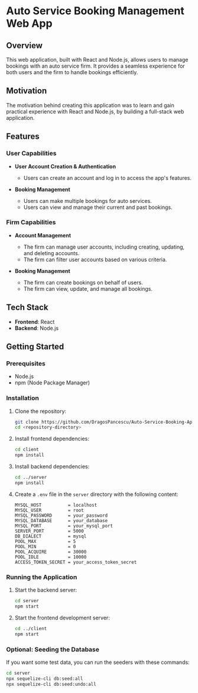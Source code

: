# Auto Service Booking Management Web App

## Overview

This web application, built with React and Node.js, allows users to manage bookings with an auto service firm. It provides a seamless experience for both users and the firm to handle bookings efficiently.

## Motivation

The motivation behind creating this application was to learn and gain practical experience with React and Node.js, by building a full-stack web application.
## Features

### User Capabilities

- **User Account Creation & Authentication**
  - Users can create an account and log in to access the app's features.

- **Booking Management**
  - Users can make multiple bookings for auto services.
  - Users can view and manage their current and past bookings.

### Firm Capabilities

- **Account Management**
  - The firm can manage user accounts, including creating, updating, and deleting accounts.
  - The firm can filter user accounts based on various criteria.

- **Booking Management**
  - The firm can create bookings on behalf of users.
  - The firm can view, update, and manage all bookings.

## Tech Stack

- **Frontend**: React
- **Backend**: Node.js

## Getting Started

### Prerequisites

- Node.js
- npm (Node Package Manager)

### Installation

1. Clone the repository:
    ```bash
    git clone https://github.com/DragosPancescu/Auto-Service-Booking-App
    cd <repository-directory>
    ```

2. Install frontend dependencies:
    ```bash
    cd client
    npm install
    ```

3. Install backend dependencies:
    ```bash
    cd ../server
    npm install
    ```
4. Create a `.env` file in the `server` directory with the following content:
    ```plaintext
    MYSQL_HOST          = localhost
    MYSQL_USER          = root
    MYSQL_PASSWORD      = your_password
    MYSQL_DATABASE      = your_database
    MYSQL_PORT          = your_mysql_port
    SERVER_PORT         = 5000
    DB_DIALECT          = mysql
    POOL_MAX            = 5
    POOL_MIN            = 0
    POOL_ACQUIRE        = 30000
    POOL_IDLE           = 10000
    ACCESS_TOKEN_SECRET = your_access_token_secret
    ```

### Running the Application

1. Start the backend server:
    ```bash
    cd server
    npm start
    ```

2. Start the frontend development server:
    ```bash
    cd ../client
    npm start
    ```
### Optional: Seeding the Database

If you want some test data, you can run the seeders with these commands:
```bash
cd server
npx sequelize-cli db:seed:all
npx sequelize-cli db:seed:undo:all
```

